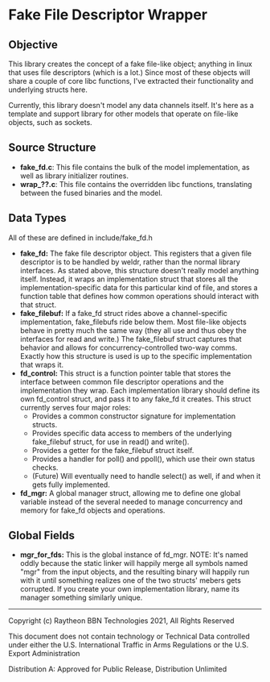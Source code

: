 # Fake File Descriptor Wrapper

## Objective

This library creates the concept of a fake file-like object; anything in linux that uses
file descriptors (which is a lot.)  Since most of these objects will share a couple of
core libc functions, I've extracted their functionality and underlying structs here.

Currently, this library doesn't model any data channels itself.  It's here as a template and support
library for other models that operate on file-like objects, such as sockets.

## Source Structure

- **fake\_fd.c**: This file contains the bulk of the model implementation, as well as library initializer routines.
- **wrap\_??.c**: This file contains the overridden libc functions, translating between the fused binaries and the model.

## Data Types

All of these are defined in include/fake\_fd.h

- **fake\_fd:** The fake file descriptor object.  This registers that a given file descriptor is to be handled by weldr, rather than the normal library interfaces.  As stated above, this structure doesn't really model anything itself. Instead, it wraps an implementation struct that stores all the implementation-specific data for this particular kind of file, and stores a function table that defines how common operations should interact with that struct.
- **fake\_filebuf:** If a fake\_fd struct rides above a channel-specific implementation, fake\_filebufs ride below them.  Most file-like objects behave in pretty much the same way (they all use and thus obey the interfaces for read and write.)  The fake\_filebuf struct captures that behavior and allows for concurrency-controlled two-way comms.  Exactly how this structure is used is up to the specific implementation that wraps it.
- **fd\_control:** This struct is a function pointer table that stores the interface between common file descriptor operations and the implementation they wrap.  Each implementation library should define its own fd\_control struct, and pass it to any fake\_fd it creates.  This struct currently serves four major roles:
	- Provides a common constructor signature for implementation structs.
	- Provides specific data access to members of the underlying fake\_filebuf struct, for use in read() and write().
	- Provides a getter for the fake\_filebuf struct itself.
	- Provides a handler for poll() and ppoll(), which use their own status checks.
	- (Future) Will eventually need to handle select() as well, if and when it gets fully implemented.
- **fd\_mgr:** A global manager struct, allowing me to define one global variable instead of the several needed to manage concurrency and memory for fake\_fd objects and operations.

## Global Fields

- **mgr\_for\_fds:** This is the global instance of fd\_mgr.  NOTE: It's named oddly because the static linker will happily merge all symbols named "mgr" from the input objects, and the resulting binary will happily run with it until something realizes one of the two structs' mebers gets corrupted.  If you create your own implementation library, name its manager something similarly unique.

----------
Copyright (c) Raytheon BBN Technologies 2021, All Rights Reserved

This document does not contain technology or Technical Data controlled under either
the U.S. International Traffic in Arms Regulations or the U.S. Export Administration

Distribution A: Approved for Public Release, Distribution Unlimited
